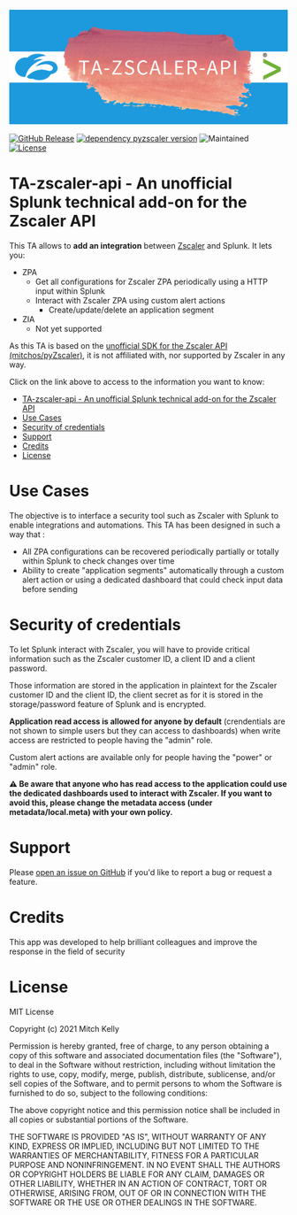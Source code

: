 [![TA-zscaler-api](https://github.com/LetMeR00t/TA-zscaler-api/blob/3e786c9dd5701a0a3e82fddd638e61d432479899/images/logo.png?raw=true)](https://github.com/LetMeR00t/TA-zscaler-api/)

[![GitHub Release](https://img.shields.io/github/release/LetMeR00t/TA-zscaler-api.svg)](https://github.com/LetMeR00t/TA-zscaler-api/releases/)
[![dependency pyzscaler version](https://img.shields.io/badge/dependency-pyzscaler:v1.1.1-green)](https://github.com/mitchos/pyZscaler/tree/1.1.0/)
![Maintained](https://img.shields.io/badge/Maintained%3F-yes-green.svg)
[![License](https://img.shields.io/github/license/LetMeR00t/TA-zscaler-api.svg)](https://github.com/LetMeR00t/TA-zscaler-api)

# TA-zscaler-api - An unofficial Splunk technical add-on for the Zscaler API

This TA allows to **add an integration** between [Zscaler](https://www.zscaler.com/) and Splunk. It lets you:
* ZPA
  * Get all configurations for Zscaler ZPA periodically using a HTTP input within Splunk
  * Interact with Zscaler ZPA using custom alert actions
    * Create/update/delete an application segment
* ZIA
  * Not yet supported

As this TA is based on the [unofficial SDK for the Zscaler API (mitchos/pyZscaler)](https://github.com/mitchos/pyZscaler), it is not affiliated with, nor supported by Zscaler in any way.

Click on the link above to access to the information you want to know:
- [TA-zscaler-api - An unofficial Splunk technical add-on for the Zscaler API](#ta-zscaler-api---an-unofficial-splunk-technical-add-on-for-the-zscaler-api)
- [Use Cases](#use-cases)
- [Security of credentials](#security-of-credentials)
- [Support](#support)
- [Credits](#credits)
- [License](#license)


# Use Cases
The objective is to interface a security tool such as Zscaler with Splunk to enable integrations and automations. This TA has been designed in such a way that :
- All ZPA configurations can be recovered periodically partially or totally within Splunk to check changes over time
- Ability to create "application segments" automatically through a custom alert action or using a dedicated dashboard that could check input data before sending 

# Security of credentials
To let Splunk interact with Zscaler, you will have to provide critical information such as the Zscaler customer ID, a client ID and a client password. 

Those information are stored in the application in plaintext for the Zscaler customer ID and the client ID, the client secret as for it is stored in the storage/password feature of Splunk and is encrypted.

**Application read access is allowed for anyone by default** (crendentials are not shown to simple users but they can access to dashboards) when write access are restricted to people having the "admin" role.

Custom alert actions are available only for people having the "power" or "admin" role.

**⚠️ Be aware that anyone who has read access to the application could use the dedicated dashboards used to interact with Zscaler. If you want to avoid this, please change the metadata access (under metadata/local.meta) with your own policy.**

# Support
Please [open an issue on GitHub](https://github.com/LetMeR00t/TA-zscaler-api/issues) if you'd like to report a bug or request a feature.

# Credits
This app was developed to help brilliant colleagues and improve the response in the field of security

# License
MIT License

Copyright (c) 2021 Mitch Kelly

Permission is hereby granted, free of charge, to any person obtaining a copy of this software and associated documentation files (the "Software"), to deal in the Software without restriction, including without limitation the rights to use, copy, modify, merge, publish, distribute, sublicense, and/or sell copies of the Software, and to permit persons to whom the Software is furnished to do so, subject to the following conditions:

The above copyright notice and this permission notice shall be included in all copies or substantial portions of the Software.

THE SOFTWARE IS PROVIDED "AS IS", WITHOUT WARRANTY OF ANY KIND, EXPRESS OR IMPLIED, INCLUDING BUT NOT LIMITED TO THE WARRANTIES OF MERCHANTABILITY, FITNESS FOR A PARTICULAR PURPOSE AND NONINFRINGEMENT. IN NO EVENT SHALL THE AUTHORS OR COPYRIGHT HOLDERS BE LIABLE FOR ANY CLAIM, DAMAGES OR OTHER LIABILITY, WHETHER IN AN ACTION OF CONTRACT, TORT OR OTHERWISE, ARISING FROM, OUT OF OR IN CONNECTION WITH THE SOFTWARE OR THE USE OR OTHER DEALINGS IN THE SOFTWARE.